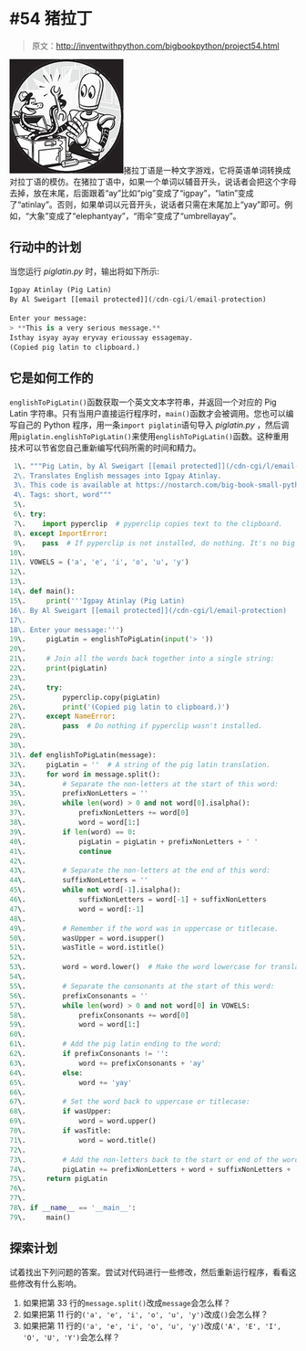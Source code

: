 # #54 猪拉丁

> 原文：<http://inventwithpython.com/bigbookpython/project54.html>

![](img/9d995d63aaead72cad01120081eb8f75.png)猪拉丁语是一种文字游戏，它将英语单词转换成对拉丁语的模仿。在猪拉丁语中，如果一个单词以辅音开头，说话者会把这个字母去掉，放在末尾，后面跟着“ay”比如“pig”变成了“igpay”，“latin”变成了“atinlay”。否则，如果单词以元音开头，说话者只需在末尾加上“yay”即可。例如，“大象”变成了“elephantyay”，“雨伞”变成了“umbrellayay”。

## 行动中的计划

当您运行 *piglatin.py* 时，输出将如下所示:

```py
Igpay Atinlay (Pig Latin)
By Al Sweigart [[email protected]](/cdn-cgi/l/email-protection)

Enter your message:
> **This is a very serious message.**
Isthay isyay ayay eryvay erioussay essagemay.
(Copied pig latin to clipboard.)
```

## 它是如何工作的

`englishToPigLatin()`函数获取一个英文文本字符串，并返回一个对应的 Pig Latin 字符串。只有当用户直接运行程序时，`main()`函数才会被调用。您也可以编写自己的 Python 程序，用一条`import piglatin`语句导入 *piglatin.py* ，然后调用`piglatin.englishToPigLatin()`来使用`englishToPigLatin()`函数。这种重用技术可以节省您自己重新编写代码所需的时间和精力。

```py
 1\. """Pig Latin, by Al Sweigart [[email protected]](/cdn-cgi/l/email-protection)
 2\. Translates English messages into Igpay Atinlay.
 3\. This code is available at https://nostarch.com/big-book-small-python-programming
 4\. Tags: short, word"""
 5\. 
 6\. try:
 7\.    import pyperclip  # pyperclip copies text to the clipboard.
 8\. except ImportError:
 9\.    pass  # If pyperclip is not installed, do nothing. It's no big deal.
10\. 
11\. VOWELS = ('a', 'e', 'i', 'o', 'u', 'y')
12\. 
13\. 
14\. def main():
15\.     print('''Igpay Atinlay (Pig Latin)
16\. By Al Sweigart [[email protected]](/cdn-cgi/l/email-protection)
17\. 
18\. Enter your message:''')
19\.     pigLatin = englishToPigLatin(input('> '))
20\. 
21\.     # Join all the words back together into a single string:
22\.     print(pigLatin)
23\. 
24\.     try:
25\.         pyperclip.copy(pigLatin)
26\.         print('(Copied pig latin to clipboard.)')
27\.     except NameError:
28\.         pass  # Do nothing if pyperclip wasn't installed.
29\. 
30\. 
31\. def englishToPigLatin(message):
32\.     pigLatin = ''  # A string of the pig latin translation.
33\.     for word in message.split():
34\.         # Separate the non-letters at the start of this word:
35\.         prefixNonLetters = ''
36\.         while len(word) > 0 and not word[0].isalpha():
37\.             prefixNonLetters += word[0]
38\.             word = word[1:]
39\.         if len(word) == 0:
40\.             pigLatin = pigLatin + prefixNonLetters + ' '
41\.             continue
42\. 
43\.         # Separate the non-letters at the end of this word:
44\.         suffixNonLetters = ''
45\.         while not word[-1].isalpha():
46\.             suffixNonLetters = word[-1] + suffixNonLetters
47\.             word = word[:-1]
48\. 
49\.         # Remember if the word was in uppercase or titlecase.
50\.         wasUpper = word.isupper()
51\.         wasTitle = word.istitle()
52\. 
53\.         word = word.lower()  # Make the word lowercase for translation.
54\. 
55\.         # Separate the consonants at the start of this word:
56\.         prefixConsonants = ''
57\.         while len(word) > 0 and not word[0] in VOWELS:
58\.             prefixConsonants += word[0]
59\.             word = word[1:]
60\. 
61\.         # Add the pig latin ending to the word:
62\.         if prefixConsonants != '':
63\.             word += prefixConsonants + 'ay'
64\.         else:
65\.             word += 'yay'
66\. 
67\.         # Set the word back to uppercase or titlecase:
68\.         if wasUpper:
69\.             word = word.upper()
70\.         if wasTitle:
71\.             word = word.title()
72\. 
73\.         # Add the non-letters back to the start or end of the word.
74\.         pigLatin += prefixNonLetters + word + suffixNonLetters + ' '
75\.     return pigLatin
76\. 
77\. 
78\. if __name__ == '__main__':
79\.     main() 
```

## 探索计划

试着找出下列问题的答案。尝试对代码进行一些修改，然后重新运行程序，看看这些修改有什么影响。

1.  如果把第 33 行的`message.split()`改成`message`会怎么样？
2.  如果把第 11 行的`('a', 'e', 'i', 'o', 'u', 'y')`改成`()`会怎么样？
3.  如果把第 11 行的`('a', 'e', 'i', 'o', 'u', 'y')`改成`('A', 'E', 'I', 'O', 'U', 'Y')`会怎么样？